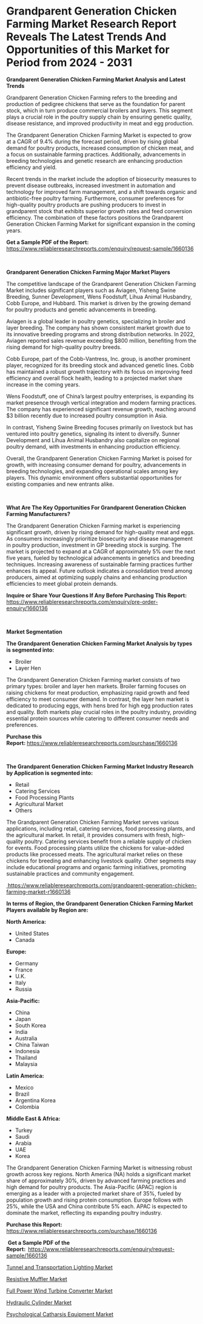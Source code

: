 <p><h1>Grandparent Generation Chicken Farming Market Research Report Reveals The Latest Trends And Opportunities of this Market for Period from 2024 - 2031</h1></p><p><strong>Grandparent Generation Chicken Farming Market Analysis and Latest Trends</strong></p>
<p><p>Grandparent Generation Chicken Farming refers to the breeding and production of pedigree chickens that serve as the foundation for parent stock, which in turn produce commercial broilers and layers. This segment plays a crucial role in the poultry supply chain by ensuring genetic quality, disease resistance, and improved productivity in meat and egg production.</p><p>The Grandparent Generation Chicken Farming Market is expected to grow at a CAGR of 9.4% during the forecast period, driven by rising global demand for poultry products, increased consumption of chicken meat, and a focus on sustainable farming practices. Additionally, advancements in breeding technologies and genetic research are enhancing production efficiency and yield.</p><p>Recent trends in the market include the adoption of biosecurity measures to prevent disease outbreaks, increased investment in automation and technology for improved farm management, and a shift towards organic and antibiotic-free poultry farming. Furthermore, consumer preferences for high-quality poultry products are pushing producers to invest in grandparent stock that exhibits superior growth rates and feed conversion efficiency. The combination of these factors positions the Grandparent Generation Chicken Farming Market for significant expansion in the coming years.</p></p>
<p><strong>Get a Sample PDF of the Report:&nbsp;</strong> <a href="https://www.reliableresearchreports.com/enquiry/request-sample/1660136?utm_campaign=16&utm_medium=2&utm_source=Github&utm_content=ia&utm_term=26102024&utm_id=grandparent-generation-chicken-farming">https://www.reliableresearchreports.com/enquiry/request-sample/1660136</a></p>
<p>&nbsp;</p>
<p><strong>Grandparent Generation Chicken Farming Major Market Players</strong></p>
<p><p>The competitive landscape of the Grandparent Generation Chicken Farming Market includes significant players such as Aviagen, Yisheng Swine Breeding, Sunner Development, Wens Foodstuff, Lihua Animal Husbandry, Cobb Europe, and Hubbard. This market is driven by the growing demand for poultry products and genetic advancements in breeding.</p><p>Aviagen is a global leader in poultry genetics, specializing in broiler and layer breeding. The company has shown consistent market growth due to its innovative breeding programs and strong distribution networks. In 2022, Aviagen reported sales revenue exceeding $800 million, benefiting from the rising demand for high-quality poultry breeds.</p><p>Cobb Europe, part of the Cobb-Vantress, Inc. group, is another prominent player, recognized for its breeding stock and advanced genetic lines. Cobb has maintained a robust growth trajectory with its focus on improving feed efficiency and overall flock health, leading to a projected market share increase in the coming years.</p><p>Wens Foodstuff, one of China’s largest poultry enterprises, is expanding its market presence through vertical integration and modern farming practices. The company has experienced significant revenue growth, reaching around $3 billion recently due to increased poultry consumption in Asia.</p><p>In contrast, Yisheng Swine Breeding focuses primarily on livestock but has ventured into poultry genetics, signaling its intent to diversify. Sunner Development and Lihua Animal Husbandry also capitalize on regional poultry demand, with investments in enhancing production efficiency.</p><p>Overall, the Grandparent Generation Chicken Farming Market is poised for growth, with increasing consumer demand for poultry, advancements in breeding technologies, and expanding operational scales among key players. This dynamic environment offers substantial opportunities for existing companies and new entrants alike.</p></p>
<p>&nbsp;</p>
<p><strong>What Are The Key Opportunities For Grandparent Generation Chicken Farming Manufacturers?</strong></p>
<p><p>The Grandparent Generation Chicken Farming market is experiencing significant growth, driven by rising demand for high-quality meat and eggs. As consumers increasingly prioritize biosecurity and disease management in poultry production, investment in GP breeding stock is surging. The market is projected to expand at a CAGR of approximately 5% over the next five years, fueled by technological advancements in genetics and breeding techniques. Increasing awareness of sustainable farming practices further enhances its appeal. Future outlook indicates a consolidation trend among producers, aimed at optimizing supply chains and enhancing production efficiencies to meet global protein demands.</p></p>
<p><strong>Inquire or Share Your Questions If Any Before Purchasing This Report:</strong> <a href="https://www.reliableresearchreports.com/enquiry/pre-order-enquiry/1660136?utm_campaign=16&utm_medium=2&utm_source=Github&utm_content=ia&utm_term=26102024&utm_id=grandparent-generation-chicken-farming">https://www.reliableresearchreports.com/enquiry/pre-order-enquiry/1660136</a></p>
<p>&nbsp;</p>
<p><strong>Market Segmentation</strong></p>
<p><strong>The Grandparent Generation Chicken Farming Market Analysis by types is segmented into:</strong></p>
<p><ul><li>Broiler</li><li>Layer Hen</li></ul></p>
<p><p>The Grandparent Generation Chicken Farming market consists of two primary types: broiler and layer hen markets. Broiler farming focuses on raising chickens for meat production, emphasizing rapid growth and feed efficiency to meet consumer demand. In contrast, the layer hen market is dedicated to producing eggs, with hens bred for high egg production rates and quality. Both markets play crucial roles in the poultry industry, providing essential protein sources while catering to different consumer needs and preferences.</p></p>
<p><strong>Purchase this Report:&nbsp;</strong><a href="https://www.reliableresearchreports.com/purchase/1660136?utm_campaign=16&utm_medium=2&utm_source=Github&utm_content=ia&utm_term=26102024&utm_id=grandparent-generation-chicken-farming">https://www.reliableresearchreports.com/purchase/1660136</a></p>
<p>&nbsp;</p>
<p><strong>The Grandparent Generation Chicken Farming Market Industry Research by Application is segmented into:</strong></p>
<p><ul><li>Retail</li><li>Catering Services</li><li>Food Processing Plants</li><li>Agricultural Market</li><li>Others</li></ul></p>
<p><p>The Grandparent Generation Chicken Farming Market serves various applications, including retail, catering services, food processing plants, and the agricultural market. In retail, it provides consumers with fresh, high-quality poultry. Catering services benefit from a reliable supply of chicken for events. Food processing plants utilize the chickens for value-added products like processed meats. The agricultural market relies on these chickens for breeding and enhancing livestock quality. Other segments may include educational programs and organic farming initiatives, promoting sustainable practices and community engagement.</p></p>
<p><a href="https://www.reliableresearchreports.com/grandparent-generation-chicken-farming-market-r1660136?utm_campaign=16&utm_medium=2&utm_source=Github&utm_content=ia&utm_term=26102024&utm_id=grandparent-generation-chicken-farming">&nbsp;https://www.reliableresearchreports.com/grandparent-generation-chicken-farming-market-r1660136</a></p>
<p><strong>In terms of Region, the Grandparent Generation Chicken Farming Market Players available by Region are:</strong></p>
<p>
    <p> <strong> North America: </strong>
        <ul>
            <li>United States</li>
            <li>Canada</li>
        </ul>
        </p> 
    <p> <strong> Europe: </strong>
        <ul>
            <li>Germany</li>
            <li>France</li>
            <li>U.K.</li>
            <li>Italy</li>
            <li>Russia</li>
        </ul>
        </p> 
    <p> <strong> Asia-Pacific: </strong>
        <ul>
            <li>China</li>
            <li>Japan</li>
            <li>South Korea</li>
            <li>India</li>
            <li>Australia</li>
            <li>China Taiwan</li>
            <li>Indonesia</li>
            <li>Thailand</li>
            <li>Malaysia</li>
        </ul>
        </p> 
    <p> <strong> Latin America: </strong>
        <ul>
            <li>Mexico</li>
            <li>Brazil</li>
            <li>Argentina Korea</li>
            <li>Colombia</li>
        </ul>
        </p> 
    <p> <strong> Middle East & Africa: </strong>
        <ul>
            <li>Turkey</li>
            <li>Saudi</li>
            <li>Arabia</li>
            <li>UAE</li>
            <li>Korea</li>
        </ul>
    </p>
    </p>
<p><p>The Grandparent Generation Chicken Farming Market is witnessing robust growth across key regions. North America (NA) holds a significant market share of approximately 30%, driven by advanced farming practices and high demand for poultry products. The Asia-Pacific (APAC) region is emerging as a leader with a projected market share of 35%, fueled by population growth and rising protein consumption. Europe follows with 25%, while the USA and China contribute 5% each. APAC is expected to dominate the market, reflecting its expanding poultry industry.</p></p>
<p><strong>Purchase this Report: </strong><a href="https://www.reliableresearchreports.com/purchase/1660136?utm_campaign=16&utm_medium=2&utm_source=Github&utm_content=ia&utm_term=26102024&utm_id=grandparent-generation-chicken-farming">https://www.reliableresearchreports.com/purchase/1660136</a></p>
<p>&nbsp;<strong>Get a Sample PDF of the Report:&nbsp;&nbsp;</strong><a href="https://www.reliableresearchreports.com/enquiry/request-sample/1660136?utm_campaign=16&utm_medium=2&utm_source=Github&utm_content=ia&utm_term=26102024&utm_id=grandparent-generation-chicken-farming">https://www.reliableresearchreports.com/enquiry/request-sample/1660136</a></p>
<p><strong></strong></p>
<p><p><a href="https://github.com/mynearvphamillwd7/Market-Research-Report-List-1/blob/main/tunnel-and-transportation-lighting-market.md?utm_campaign=16&utm_medium=2&utm_source=Github&utm_content=ia&utm_term=26102024&utm_id=grandparent-generation-chicken-farming">Tunnel and Transportation Lighting Market</a></p><p><a href="https://www.linkedin.com/pulse/resistive-muffler-market-trends-detailed-study-its-segmentation-k78ie?utm_campaign=16&utm_medium=2&utm_source=Github&utm_content=ia&utm_term=26102024&utm_id=grandparent-generation-chicken-farming">Resistive Muffler Market</a></p><p><a href="https://github.com/boringzqthorperec/Market-Research-Report-List-1/blob/main/full-power-wind-turbine-converter-market.md?utm_campaign=16&utm_medium=2&utm_source=Github&utm_content=ia&utm_term=26102024&utm_id=grandparent-generation-chicken-farming">Full Power Wind Turbine Converter Market</a></p><p><a href="https://issuu.com/reportprime-2/docs/hydraulic-cylinder-market-size-2030_03e2b0b5d58d01?utm_campaign=16&utm_medium=2&utm_source=Github&utm_content=ia&utm_term=26102024&utm_id=grandparent-generation-chicken-farming">Hydraulic Cylinder Market</a></p><p><a href="https://www.linkedin.com/pulse/psychological-catharsis-equipment-mosaic-piecing-together-global-tbqqe?utm_campaign=16&utm_medium=2&utm_source=Github&utm_content=ia&utm_term=26102024&utm_id=grandparent-generation-chicken-farming">Psychological Catharsis Equipment Market</a></p></p>